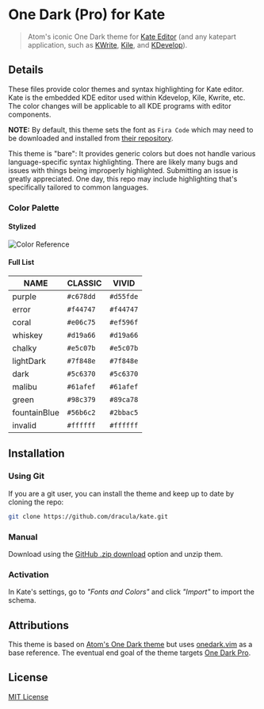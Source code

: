# One Dark (Pro) for Kate

> Atom's iconic One Dark theme for [Kate Editor](https://kate-editor.org/) (and any katepart application, such as [KWrite](https://www.kde.org/applications/utilities/kwrite/), [Kile](http://kile.sourceforge.net/), and [KDevelop](https://www.kdevelop.org/)).

## Details

These files provide color themes and syntax highlighting for Kate editor. Kate is the
embedded KDE editor used within Kdevelop, Kile, Kwrite, etc. The color changes will be
applicable to all KDE programs with editor components.

**NOTE:** By default, this theme sets the font as `Fira Code` which may need to be
downloaded and installed from [their repository](https://github.com/tonsky/FiraCode).

This theme is "bare": It provides generic colors but does not handle various
language-specific syntax highlighting. There are likely many bugs and issues with things
being improperly highlighted. Submitting an issue is greatly appreciated. One day, this
repo may include highlighting that's specifically tailored to common languages.

### Color Palette

#### Stylized

![Color Reference](https://raw.githubusercontent.com/joshdick/onedark.vim/master/img/color_reference.png)

#### Full List

| NAME         | CLASSIC   | VIVID     |
| ------------ | --------- | --------- |
| purple       | `#c678dd` | `#d55fde` |
| error        | `#f44747` | `#f44747` |
| coral        | `#e06c75` | `#ef596f` |
| whiskey      | `#d19a66` | `#d19a66` |
| chalky       | `#e5c07b` | `#e5c07b` |
| lightDark    | `#7f848e` | `#7f848e` |
| dark         | `#5c6370` | `#5c6370` |
| malibu       | `#61afef` | `#61afef` |
| green        | `#98c379` | `#89ca78` |
| fountainBlue | `#56b6c2` | `#2bbac5` |
| invalid      | `#ffffff` | `#ffffff` |

## Installation

### Using Git

If you are a git user, you can install the theme and keep up to date by cloning the repo:

```sh
git clone https://github.com/dracula/kate.git
```

### Manual

Download using the
[GitHub .zip download](https://github.com/zachhardesty7/kate-one-dark/archive/master.zip)
option and unzip them.

### Activation

In Kate's settings, go to _"Fonts and Colors"_ and click _"Import"_ to import the schema.

## Attributions

This theme is based on
[Atom's One Dark theme](https://github.com/atom/atom/tree/master/packages/one-dark-ui)
but uses [onedark.vim](https://github.com/joshdick/onedark.vim) as a base reference.
The eventual end goal of the theme targets
[One Dark Pro](https://github.com/Binaryify/OneDark-Pro).

## License

[MIT License](./LICENSE)

